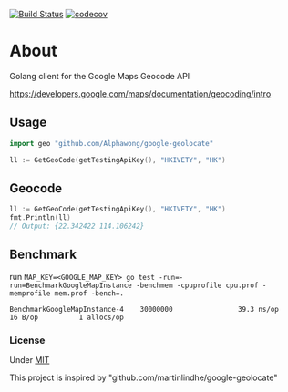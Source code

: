 [![Build Status](https://travis-ci.org/AlphaWong/google-geolocate.svg?branch=master)](https://travis-ci.org/AlphaWong/google-geolocate)
[![codecov](https://codecov.io/gh/AlphaWong/google-geolocate/branch/master/graph/badge.svg)](https://codecov.io/gh/AlphaWong/google-geolocate)

# About
Golang client for the Google Maps Geocode API

https://developers.google.com/maps/documentation/geocoding/intro


## Usage
```go
import geo "github.com/Alphawong/google-geolocate"

ll := GetGeoCode(getTestingApiKey(), "HKIVETY", "HK")
```

## Geocode
```go
ll := GetGeoCode(getTestingApiKey(), "HKIVETY", "HK")
fmt.Println(ll)
// Output: {22.342422 114.106242}
```

## Benchmark
run `MAP_KEY=<GOOGLE_MAP_KEY> go test -run=-run=BenchmarkGoogleMapInstance -benchmem -cpuprofile cpu.prof -memprofile mem.prof -bench=.`
```
BenchmarkGoogleMapInstance-4    30000000                39.3 ns/op            16 B/op          1 allocs/op
```

### License

Under [MIT](LICENSE)

This project is inspired by "github.com/martinlindhe/google-geolocate"
